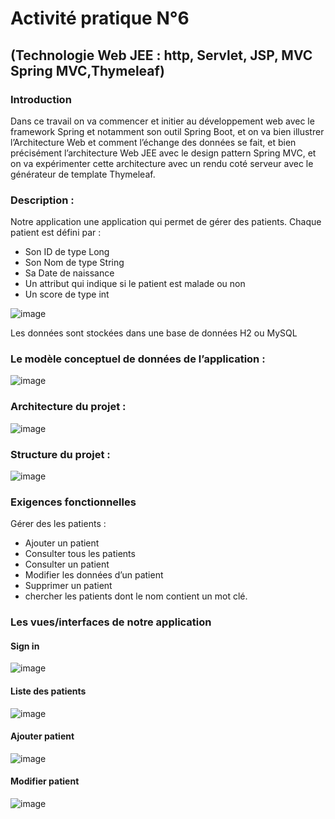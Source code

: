 ﻿# Activité pratique N°6
## (Technologie Web JEE : http, Servlet, JSP, MVC Spring MVC,Thymeleaf)
### Introduction
Dans ce travail on va commencer et initier au développement web avec le framework Spring et notamment son outil Spring Boot, et on va bien illustrer l’Architecture Web et comment l’échange des données se fait, et bien précisément l’architecture Web JEE avec le design pattern Spring MVC, et on va expérimenter cette architecture avec un rendu coté serveur avec le générateur de template Thymeleaf.
### Description :
Notre application une application qui permet de gérer des patients.
Chaque patient est défini par :
- Son ID de type Long
- Son Nom de type String
- Sa Date de naissance
- Un attribut qui indique si le patient est malade ou non
- Un score de type int

![image](https://user-images.githubusercontent.com/84138772/168592844-85df7f74-5741-471c-8209-74bfed87e596.png)

Les données sont stockées dans une base de données H2 ou MySQL
### Le modèle conceptuel de données de l’application :
![image](https://user-images.githubusercontent.com/84138772/168593035-aa2ccc0a-c751-4177-9391-b207afe58568.png)
### Architecture du projet :
![image](https://user-images.githubusercontent.com/84138772/168593406-ccd9223a-3abd-456a-a5fb-9f363fa5e7fb.png)
### Structure du projet :
![image](https://user-images.githubusercontent.com/84138772/168593778-928efec0-231e-4138-ad80-c5fcbc4ac13e.png)
### Exigences fonctionnelles
Gérer des les patients :
- Ajouter un patient
- Consulter tous les patients
- Consulter un patient
- Modifier les données d’un patient
- Supprimer un patient
- chercher les patients dont le nom contient un mot clé.
### Les vues/interfaces de notre application
#### Sign in
![image](https://user-images.githubusercontent.com/84138772/168594585-cb0a5d09-200b-4d1f-b63e-3a849d9e5144.png)
#### Liste des patients
![image](https://user-images.githubusercontent.com/84138772/168595609-2af7deb3-0c31-4229-b025-03192122c3ed.png)
#### Ajouter patient
![image](https://user-images.githubusercontent.com/84138772/168595897-d3bb3249-6dbe-474a-a84d-7a325342960d.png)
#### Modifier patient
![image](https://user-images.githubusercontent.com/84138772/168596033-5617c416-9c83-49a1-b3f8-fa7891c31ac4.png)


